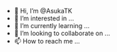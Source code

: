 - 👋 Hi, I’m @AsukaTK
- 👀 I’m interested in ...
- 🌱 I’m currently learning ...
- 💞️ I’m looking to collaborate on ...
- 📫 How to reach me ...

<!---
AsukaTK/AsukaTK is a ✨ special ✨ repository because its `README.md` (this file) appears on your GitHub profile.
You can click the Preview link to take a look at your changes.
--->
